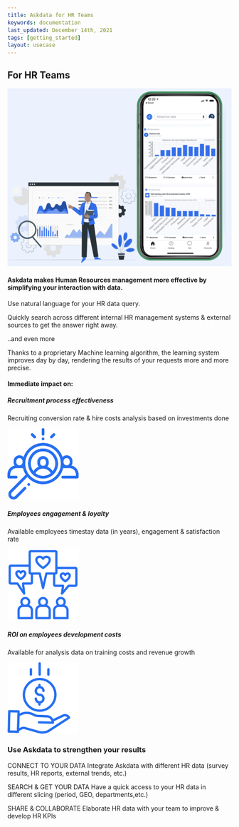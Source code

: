 ```yaml
---
title: Askdata for HR Teams
keywords: documentation
last_updated: December 14th, 2021
tags: [getting_started]
layout: usecase
---
```


## For HR Teams

<img src="/media/use-cases/icons/HR.png" class="image-doc p-3">

#### Askdata makes Human Resources management more effective by simplifying your interaction with data. 

Use natural language for your HR data query.

Quickly search across different internal HR management systems & external sources to get the answer right away.

..and even more

Thanks to a proprietary Machine learning algorithm, the learning system improves day by day, rendering the results of your requests more and more precise.



#### Immediate impact on:

<div class="row">
  <div class="col-sm-4">
    <div class="card">
      <div class="card-body text-center">
        <h5 class="card-title">Recruitment process effectiveness</h5>
        <p class="card-text">Recruiting conversion rate & hire costs analysis based on investments done
</p>
         <img src="/media/use-cases/icons/HR_1.png" class="card-img" alt="Sales Accuracy" style="max-width:160px">
      </div>
    </div>
  </div>
  <div class="col-sm-4">
    <div class="card">
      <div class="card-body text-center">
        <h5 class="card-title">Employees engagement & loyalty</h5>
        <p class="card-text">Available employees timestay data (in years), engagement & satisfaction rate</p>
        <img src="/media/use-cases/icons/HR_2.png" class="card-img" alt="Sales Accuracy" style="max-width:160px">
      </div>
    </div>
  </div>
    <div class="col-sm-4">
    <div class="card">
      <div class="card-body text-center">
        <h5 class="card-title">ROI on employees development costs</h5>
        <p class="card-text">Available for analysis data on training costs and revenue growth</p>
        <img src="/media/use-cases/icons/HR_3.png" class="card-img" alt="Sales Accuracy" style="max-width:160px">
      </div>
    </div>
  </div>
</div>

### Use Askdata to strengthen your results

CONNECT TO YOUR DATA
Integrate Askdata with different HR data (survey results, HR reports, external trends, etc.) 

SEARCH & GET YOUR DATA
Have a quick access to your HR data in different slicing (period, GEO, departments,etc.) 

SHARE & COLLABORATE
Elaborate HR data with your team to improve & develop HR KPIs


 
